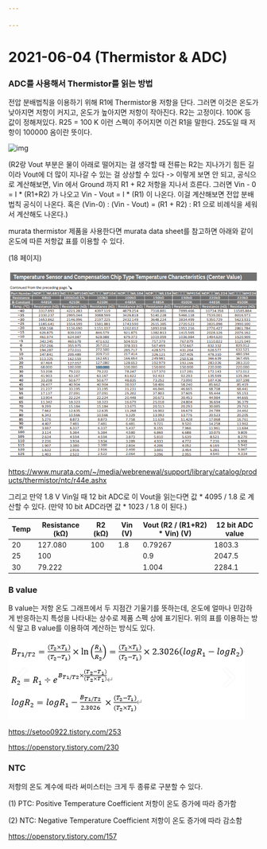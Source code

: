 ```yaml
---

---
```


# 2021-06-04 (Thermistor & ADC)

### ADC를 사용해서 Thermistor를 읽는 방법



전압 분배법칙을 이용하기 위해 R1에 Thermistor용 저항을 단다. 그러면 이것은 온도가 낮아지면 저항이 커지고, 온도가 높아지면 저항이 작아진다. R2는 고정이다. 100K 등 값이 정해져있다. R25 = 100 K 이런 스펙이 주어지면 이건 R1을 말한다. 25도일 때 저항이 100000 옴이란 뜻이다.

![img](https://upload.wikimedia.org/wikipedia/commons/thumb/8/8f/Voltage_divider.svg/125px-Voltage_divider.svg.png)

(R2랑 Vout 부분은 물이 아래로 떨어지는 걸 생각할 때 전류는 R2는 지나가기 힘든 길이라 Vout에 더 많이 지나갈 수 있는 걸 상상할 수 있다 -> 이렇게 보면 안 되고, 공식으로 계산해보면, Vin 에서 Ground 까지 R1 + R2 저항을 지나서 흐른다. 그러면 Vin - 0 = I * (R1+R2) 가 나오고 Vin - Vout = I * (R1) 이 나온다. 이걸 계산해보면 전압 분배법칙 공식이 나온다. 혹은 (Vin-0) : (Vin - Vout) = (R1 + R2) : R1 으로 비례식을 세워서 계산해도 나온다.)

murata thermistor 제품을 사용한다면 murata data sheet를 참고하면 아래와 같이 온도에 따른 저항값 표를 이용할 수 있다.

(18 페이지)

![image-20210605002444547](images/210604_Thermistor.png)

https://www.murata.com/~/media/webrenewal/support/library/catalog/products/thermistor/ntc/r44e.ashx

그리고 만약 1.8 V Vin일 때 12 bit ADC로 이 Vout을 읽는다면 값 * 4095 / 1.8 로 계산할 수 있다. (만약 10 bit ADC라면 값 * 1023 / 1.8 이 된다.)

| Temp | Resistance (kΩ) | R2 (kΩ) | Vin (V) | Vout (R2 / (R1+R2) * Vin) (V) | 12 bit ADC value |
| ---- | --------------- | ------- | ------- | ----------------------------- | ---------------- |
| 20   | 127.080         | 100     | 1.8     | 0.79267                       | 1803.3           |
| 25   | 100             |         |         | 0.9                           | 2047.5           |
| 30   | 79.222          |         |         | 1.004                         | 2284.1           |



###  B value

B value는 저항 온도 그래프에서 두 지점간 기울기를 뜻하는데, 온도에 얼마나 민감하게 반응하는지 특성을 나타내는 상수로 제품 스펙 상에 표기된다. 위의 표를 이용하는 방식 말고 B value를 이용하여 계산하는 방식도 있다.

![image-20210605003117179](images/210604_B_value.png)

https://setoo0922.tistory.com/253

https://openstory.tistory.com/230



### NTC

저항의 온도 계수에 따라 써미스터는 크게 두 종류로 구분할 수 있다.

(1) PTC: Positive Temperature Coefficient 저항이 온도 증가에 따라 증가함

(2) NTC: Negative Temperature Coefficient 저항이 온도 증가에 따라 감소함

https://openstory.tistory.com/157